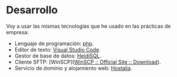 # Desarrollo

Voy a usar las mismas tecnologías que he usado en las prácticas de empresa:

- Lenguaje de programación: [php](https://www.php.net).
- Editor de texto: [Visual Studio Code](https://code.visualstudio.com).
- Gestor de base de datos: [HeidiSQL](https://www.heidisql.com).
- Cliente SFTP: [WinSCP]([WinSCP :: Official Site :: Download](https://winscp.net/eng/download.php)).
- Servicio de dominio y alojamiento web: [Hostalia](https://www.hostalia.com).
